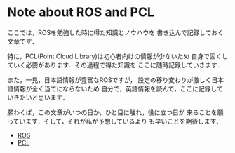 # Note about ROS and PCL

ここでは，ROSを勉強した時に得た知識とノウハウを
書き込んで記録しておく文章です．

特に，PCL(Point Cloud Library)は初心者向けの情報が少ないため
自身で固くしていく必要があります．その過程で得た知識を
ここに随時記録していきます．

また，一見，日本語情報が豊富なROSですが，
設定の移り変わりが激しく日本語情報が全く当てにならないため
自分で，英語情報を読んで，ここに記録していきたいと思います．

願わくば，この文章がいつの日か，ひと目に触れ，役に立つ日が
来ることを願っています．そして，それが私が予想しているより
も早いことを期待します．

- [ROS](ROS.md)
- [PCL](PCL.md)
